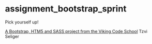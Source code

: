 assignment_bootstrap_sprint
===========================

Pick yourself up!

[A Bootstrap, HTM5 and SASS project from the Viking Code School](http://www.vikingcodeschool.com)
Tzvi Seliger
